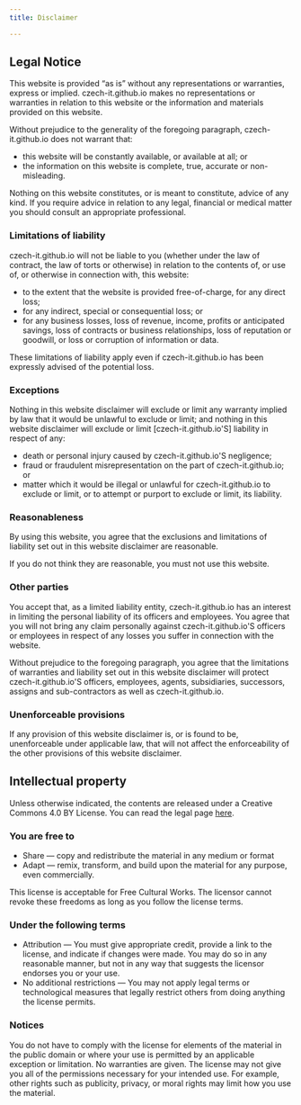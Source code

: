 ```yaml
---
title: Disclaimer

---
```


## Legal Notice 

This website is provided “as is” without any representations or warranties, express or implied.  czech-it.github.io makes no representations or warranties in relation to this website or the information and materials provided on this website.  

Without prejudice to the generality of the foregoing paragraph, czech-it.github.io does not warrant that:

* this website will be constantly available, or available at all; or
* the information on this website is complete, true, accurate or non-misleading.

Nothing on this website constitutes, or is meant to constitute, advice of any kind. If you require advice in relation to any legal, financial or medical matter you should consult an appropriate professional.

### Limitations of liability

czech-it.github.io will not be liable to you (whether under the law of contract, the law of torts or otherwise) in relation to the contents of, or use of, or otherwise in connection with, this website:

* to the extent that the website is provided free-of-charge, for any direct loss;
* for any indirect, special or consequential loss; or
* for any business losses, loss of revenue, income, profits or anticipated savings, loss of contracts or business relationships, loss of reputation or goodwill, or loss or corruption of information or data.

These limitations of liability apply even if czech-it.github.io has been expressly advised of the potential loss.

### Exceptions

Nothing in this website disclaimer will exclude or limit any warranty implied by law that it would be unlawful to exclude or limit; and nothing in this website disclaimer will exclude or limit [czech-it.github.io'S] liability in respect of any:

* death or personal injury caused by czech-it.github.io'S negligence;
* fraud or fraudulent misrepresentation on the part of czech-it.github.io; or
* matter which it would be illegal or unlawful for czech-it.github.io to exclude or limit, or to attempt or purport to exclude or limit, its liability. 

### Reasonableness

By using this website, you agree that the exclusions and limitations of liability set out in this website disclaimer are reasonable.  

If you do not think they are reasonable, you must not use this website.

### Other parties

You accept that, as a limited liability entity, czech-it.github.io has an interest in limiting the personal liability of its officers and employees.  You agree that you will not bring any claim personally against czech-it.github.io'S officers or employees in respect of any losses you suffer in connection with the website.

Without prejudice to the foregoing paragraph, you agree that the limitations of warranties and liability set out in this website disclaimer will protect czech-it.github.io'S officers, employees, agents, subsidiaries, successors, assigns and sub-contractors as well as czech-it.github.io. 

### Unenforceable provisions

If any provision of this website disclaimer is, or is found to be, unenforceable under applicable law, that will not affect the enforceability of the other provisions of this website disclaimer.


## Intellectual property

Unless otherwise indicated, the contents are released under a Creative Commons 4.0 BY License.
You can read the legal page [here](https://creativecommons.org/licenses/by/4.0/legalcode).


### You are free to

* Share — copy and redistribute the material in any medium or format
* Adapt — remix, transform, and build upon the material for any purpose, even commercially.

This license is acceptable for Free Cultural Works.
The licensor cannot revoke these freedoms as long as you follow the license terms.

### Under the following terms

* Attribution — You must give appropriate credit, provide a link to the license, and indicate if changes were made. You may do so in any reasonable manner, but not in any way that suggests the licensor endorses you or your use.
* No additional restrictions — You may not apply legal terms or technological measures that legally restrict others from doing anything the license permits.

### Notices

You do not have to comply with the license for elements of the material in the public domain or where your use is permitted by an applicable exception or limitation.
No warranties are given. The license may not give you all of the permissions necessary for your intended use. For example, other rights such as publicity, privacy, or moral rights may limit how you use the material.

